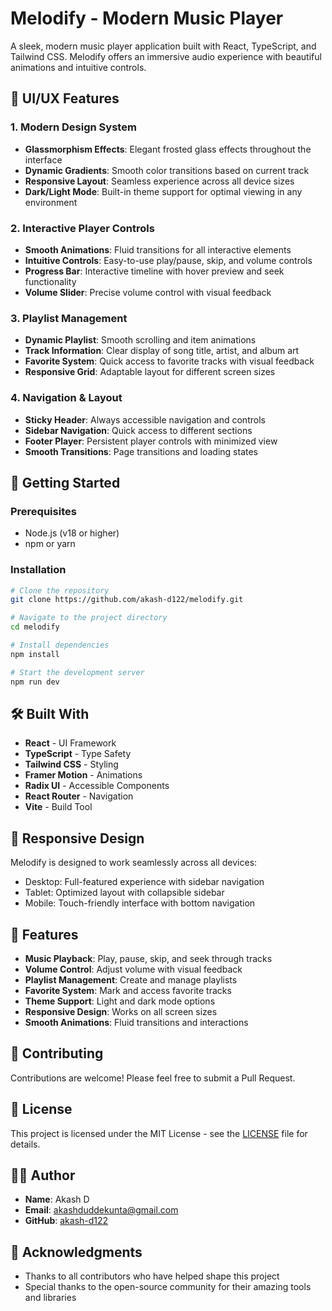 # Melodify - Modern Music Player

A sleek, modern music player application built with React, TypeScript, and Tailwind CSS. Melodify offers an immersive audio experience with beautiful animations and intuitive controls.

## 🎨 UI/UX Features

### 1. Modern Design System
- **Glassmorphism Effects**: Elegant frosted glass effects throughout the interface
- **Dynamic Gradients**: Smooth color transitions based on current track
- **Responsive Layout**: Seamless experience across all device sizes
- **Dark/Light Mode**: Built-in theme support for optimal viewing in any environment

### 2. Interactive Player Controls
- **Smooth Animations**: Fluid transitions for all interactive elements
- **Intuitive Controls**: Easy-to-use play/pause, skip, and volume controls
- **Progress Bar**: Interactive timeline with hover preview and seek functionality
- **Volume Slider**: Precise volume control with visual feedback

### 3. Playlist Management
- **Dynamic Playlist**: Smooth scrolling and item animations
- **Track Information**: Clear display of song title, artist, and album art
- **Favorite System**: Quick access to favorite tracks with visual feedback
- **Responsive Grid**: Adaptable layout for different screen sizes

### 4. Navigation & Layout
- **Sticky Header**: Always accessible navigation and controls
- **Sidebar Navigation**: Quick access to different sections
- **Footer Player**: Persistent player controls with minimized view
- **Smooth Transitions**: Page transitions and loading states

## 🚀 Getting Started

### Prerequisites
- Node.js (v18 or higher)
- npm or yarn

### Installation
```bash
# Clone the repository
git clone https://github.com/akash-d122/melodify.git

# Navigate to the project directory
cd melodify

# Install dependencies
npm install

# Start the development server
npm run dev
```

## 🛠️ Built With

- **React** - UI Framework
- **TypeScript** - Type Safety
- **Tailwind CSS** - Styling
- **Framer Motion** - Animations
- **Radix UI** - Accessible Components
- **React Router** - Navigation
- **Vite** - Build Tool

## 📱 Responsive Design

Melodify is designed to work seamlessly across all devices:
- Desktop: Full-featured experience with sidebar navigation
- Tablet: Optimized layout with collapsible sidebar
- Mobile: Touch-friendly interface with bottom navigation

## 🎵 Features

- **Music Playback**: Play, pause, skip, and seek through tracks
- **Volume Control**: Adjust volume with visual feedback
- **Playlist Management**: Create and manage playlists
- **Favorite System**: Mark and access favorite tracks
- **Theme Support**: Light and dark mode options
- **Responsive Design**: Works on all screen sizes
- **Smooth Animations**: Fluid transitions and interactions

## 🤝 Contributing

Contributions are welcome! Please feel free to submit a Pull Request.

## 📝 License

This project is licensed under the MIT License - see the [LICENSE](LICENSE) file for details.

## 👨‍💻 Author

- **Name**: Akash D
- **Email**: akashduddekunta@gmail.com
- **GitHub**: [akash-d122](https://github.com/akash-d122)

## 🙏 Acknowledgments

- Thanks to all contributors who have helped shape this project
- Special thanks to the open-source community for their amazing tools and libraries 
